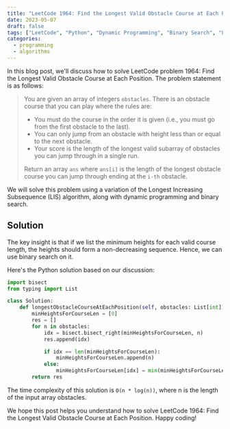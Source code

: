 ```yaml
---
title: "LeetCode 1964: Find the Longest Valid Obstacle Course at Each Position"
date: 2023-05-07
draft: false
tags: ["LeetCode", "Python", "Dynamic Programming", "Binary Search", "Longest Increasing Subsequence"]
categories:
  - programming
  - algorithms
---
```


In this blog post, we'll discuss how to solve LeetCode problem 1964: Find the Longest Valid Obstacle Course at Each Position. The problem statement is as follows:

> You are given an array of integers `obstacles`. There is an obstacle course that you can play where the rules are:
>
> - You must do the course in the order it is given (i.e., you must go from the first obstacle to the last).
> - You can only jump from an obstacle with height less than or equal to the next obstacle.
> - Your score is the length of the longest valid subarray of obstacles you can jump through in a single run.
>
> Return an array `ans` where `ans[i]` is the length of the longest obstacle course you can jump through ending at the `i-th` obstacle.

We will solve this problem using a variation of the Longest Increasing Subsequence (LIS) algorithm, along with dynamic programming and binary search.

## Solution

The key insight is that if we list the minimum heights for each valid course length, the heights should form a non-decreasing sequence. Hence, we can use binary search on it.

Here's the Python solution based on our discussion:

```python
import bisect
from typing import List

class Solution:
    def longestObstacleCourseAtEachPosition(self, obstacles: List[int]) -> List[int]:
        minHeightsForCourseLen = [0]
        res = []
        for n in obstacles:
            idx = bisect.bisect_right(minHeightsForCourseLen, n)
            res.append(idx)

            if idx == len(minHeightsForCourseLen):
                minHeightsForCourseLen.append(n)
            else:
                minHeightsForCourseLen[idx] = min(minHeightsForCourseLen[idx], n)
        return res
```

The time complexity of this solution is `O(n * log(n))`, where n is the length of the input array obstacles.

We hope this post helps you understand how to solve LeetCode 1964: Find the Longest Valid Obstacle Course at Each Position. Happy coding!